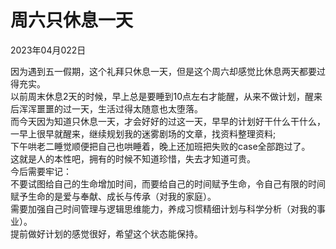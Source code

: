 # 周六只休息一天
<div class="date">2023年04月022日</div>

因为遇到五一假期，这个礼拜只休息一天，但是这个周六却感觉比休息两天都要过得充实。</br>
以前周末休息2天的时候，早上总是要睡到10点左右才能醒，从来不做计划，醒来后浑浑噩噩的过一天，生活过得太随意也太堕落。</br>
而今天因为知道只休息一天，才会好好的过这一天，早早的计划好干什么干什么，一早上很早就醒来，继续规划我的迷雾剧场的文章，找资料整理资料; </br>
下午哄老二睡觉顺便把自己也哄睡着，晚上还加班把失败的case全部跑过了。</br>
这就是人的本性吧，拥有的时候不知道珍惜，失去才知道可贵。</br>
今后需要牢记：</br>
不要试图给自己的生命增加时间，而要给自己的时间赋予生命，令自己有限的时间赋予生命的是爱与奉献、成长与传承（对我的家庭）。</br>
需要加强自己时间管理与逻辑思维能力，养成习惯精细计划与科学分析（对我的事业）。<br>
提前做好计划的感觉很好，希望这个状态能保持。
